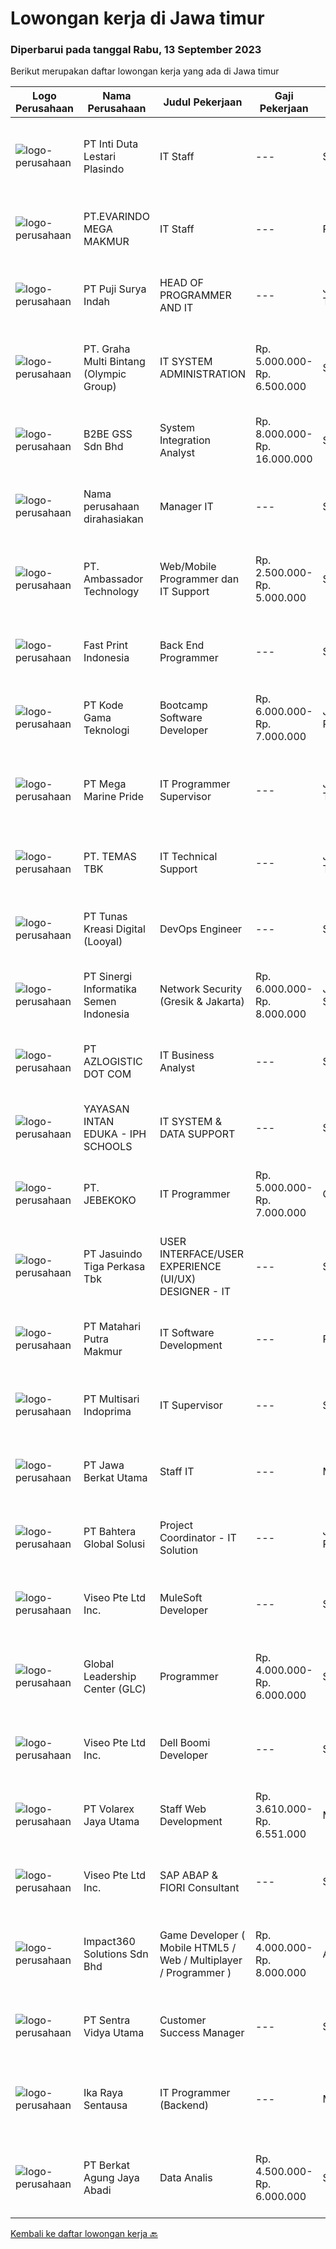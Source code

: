 
  # Lowongan kerja di Jawa timur

  ### Diperbarui pada tanggal Rabu, 13 September 2023

  Berikut merupakan daftar lowongan kerja yang ada di Jawa timur

  |Logo Perusahaan | Nama Perusahaan | Judul Pekerjaan | Gaji Pekerjaan | Lokasi | Deskripsi | Tanggal diunggah | Pranala |
  | -------------- | --------------- | --------------- | --------- | --------- | -------------- | ------- | ----------- |
  |![logo-perusahaan](https://image-service-cdn.seek.com.au/3aff367db47f849c87c8e47090ed2171666ec750/ee4dce1061f3f616224767ad58cb2fc751b8d2dc)|PT Inti Duta Lestari Plasindo|IT Staff|---|Surabaya|Mengembangkan dan troubleshooting coding software dan aplikasi sesuai dengan kebutuhan. Melakukan instalasi, pemeliharaan dan perbaikan software,...|Senin, 11 September 2023|https://www.jobstreet.co.id/id/job/it-staff-4465760?token=0~69edc7ed-615a-42bb-a97a-a11a22f8ea14&sectionRank=1&jobId=jobstreet-id-job-4465760|
|![logo-perusahaan](https://i.ibb.co/sqvTCh9/112815900-stock-vector-no-image-available-icon-flat-vector.webp)|PT.EVARINDO MEGA MAKMUR|IT Staff|---|Pasuruan|Kualifikasi : Pendidikan minimal S1 teknik informatika / teknik komputer / sistem informasi Berusia maksimal 35 tahun Memiliki pengalaman minimal 2...|Senin, 11 September 2023|https://www.jobstreet.co.id/id/job/it-staff-4466040?token=0~69edc7ed-615a-42bb-a97a-a11a22f8ea14&sectionRank=2&jobId=jobstreet-id-job-4466040|
|![logo-perusahaan](https://image-service-cdn.seek.com.au/fbaff0d62e6ae5e4d8d1783a78c6f6a9668fb255/ee4dce1061f3f616224767ad58cb2fc751b8d2dc)|PT Puji Surya Indah|HEAD OF PROGRAMMER AND IT|---|Jawa Timur|Deskripsi Pekerjaan Melakukan serta Bertanggung jawab atas pengembangan dan peningkatan sistem IT terutama PROGRAM / SOFTWARE Melakukan analisis...|Senin, 11 September 2023|https://www.jobstreet.co.id/id/job/head-of-programmer-and-it-4464961?token=0~69edc7ed-615a-42bb-a97a-a11a22f8ea14&sectionRank=3&jobId=jobstreet-id-job-4464961|
|![logo-perusahaan](https://image-service-cdn.seek.com.au/3ac46741f1617158eaa473b77b3b698a0c118f26/ee4dce1061f3f616224767ad58cb2fc751b8d2dc)|PT. Graha Multi Bintang (Olympic Group)|IT SYSTEM ADMINISTRATION|Rp. 5.000.000-Rp. 6.500.000|Surabaya|Memelihara dan mendesain cluster server untuk kebutuhan perusahaan Memelihara database dilingkungan perusahaan Menginstall dan memaintain server yang...|Senin, 11 September 2023|https://www.jobstreet.co.id/id/job/it-system-administration-4465930?token=0~69edc7ed-615a-42bb-a97a-a11a22f8ea14&sectionRank=4&jobId=jobstreet-id-job-4465930|
|![logo-perusahaan](https://image-service-cdn.seek.com.au/432941d715a3d85f58ae900c49c2f7c926628420/ee4dce1061f3f616224767ad58cb2fc751b8d2dc)|B2BE GSS Sdn Bhd|System Integration Analyst|Rp. 8.000.000-Rp. 16.000.000|Surabaya|We are looking for an individual who has the enthusiasm and passion to implement and integrate business systems according to the client’s needs.As a...|Senin, 11 September 2023|https://www.jobstreet.co.id/id/job/system-integration-analyst-5520759/origin/my?token=0~69edc7ed-615a-42bb-a97a-a11a22f8ea14&sectionRank=5&jobId=jobstreet-my-job-5520759|
|![logo-perusahaan](https://i.ibb.co/sqvTCh9/112815900-stock-vector-no-image-available-icon-flat-vector.webp)|Nama perusahaan dirahasiakan|Manager IT|---|Surabaya|Kualifikasi : Usia maksimal 40 tahun Pendidikan minimal S1 Memiliki pengalaman minimal 2 tahun sebagai IT Manager Memiliki pengalaman mengelola...|Senin, 11 September 2023|https://www.jobstreet.co.id/id/job/manager-it-4465385?token=0~69edc7ed-615a-42bb-a97a-a11a22f8ea14&sectionRank=6&jobId=jobstreet-id-job-4465385|
|![logo-perusahaan](https://image-service-cdn.seek.com.au/32d079a4810b8b22a561e924e8c53f753543371a/ee4dce1061f3f616224767ad58cb2fc751b8d2dc)|PT. Ambassador Technology|Web/Mobile Programmer dan IT Support|Rp. 2.500.000-Rp. 5.000.000|Surabaya|Menguasai PHP (Native preferred) MySQL/Postgre/Cassandra Linux Jquery Web design CCTV Perbaikan Komputer (Windows dan Linux) Jaringan kabel LAN dan...|Senin, 11 September 2023|https://www.jobstreet.co.id/id/job/web-mobile-programmer-dan-it-support-4465089?token=0~69edc7ed-615a-42bb-a97a-a11a22f8ea14&sectionRank=7&jobId=jobstreet-id-job-4465089|
|![logo-perusahaan](https://image-service-cdn.seek.com.au/91cff5476ab37b7cb3aaa7b66eff5a446b376e1f/ee4dce1061f3f616224767ad58cb2fc751b8d2dc)|Fast Print Indonesia|Back End Programmer|---|Surabaya|KUALIFIKASI: Pendidikan minimal SMA / SMK. Fresh Graduate welcome. Menguasai bahasa Python, PHP, HTML, CSS, dan JSS. Menguasai Databse PostgreSQL,...|Selasa, 12 September 2023|https://www.jobstreet.co.id/id/job/back-end-programmer-4466382?token=0~69edc7ed-615a-42bb-a97a-a11a22f8ea14&sectionRank=8&jobId=jobstreet-id-job-4466382|
|![logo-perusahaan](https://image-service-cdn.seek.com.au/68252c42c4168a1c8c01d2e4780afabda7581fcc/ee4dce1061f3f616224767ad58cb2fc751b8d2dc)|PT Kode Gama Teknologi|Bootcamp Software Developer|Rp. 6.000.000-Rp. 7.000.000|Jakarta Raya|Selected candidates should meet the following requirements: Age maximum 27 years old Possess at least a Diploma/Bachelor's Degree in Computer...|Senin, 11 September 2023|https://www.jobstreet.co.id/id/job/bootcamp-software-developer-4465771?token=0~69edc7ed-615a-42bb-a97a-a11a22f8ea14&sectionRank=9&jobId=jobstreet-id-job-4465771|
|![logo-perusahaan](https://image-service-cdn.seek.com.au/c2d1b10e65f5a153629011d5886a8b3d0e1913fb/ee4dce1061f3f616224767ad58cb2fc751b8d2dc)|PT Mega Marine Pride|IT Programmer Supervisor|---|Jawa Timur|Deskripsi Pekerjaan : Melakukan analisa alur sistem di ERP yang sesuai dengan business proses perusahaan Melakukan pengelolaan atau perbaikan aplikasi...|Senin, 11 September 2023|https://www.jobstreet.co.id/id/job/it-programmer-supervisor-4465809?token=0~69edc7ed-615a-42bb-a97a-a11a22f8ea14&sectionRank=10&jobId=jobstreet-id-job-4465809|
|![logo-perusahaan](https://image-service-cdn.seek.com.au/f5582a69fb737dc28a1138c0a42ab43ebe33769a/ee4dce1061f3f616224767ad58cb2fc751b8d2dc)|PT. TEMAS TBK|IT Technical Support|---|Jawa Timur|Kualifikasi : Pendidikan minimal S1 Jurusan Komputer/ Informatika/ Telekomunikasi Memiliki pengalaman kerja minimal 1 tahun sebagai IT Infrastructure,...|Kamis, 07 September 2023|https://www.jobstreet.co.id/id/job/it-technical-support-4462022?token=0~69edc7ed-615a-42bb-a97a-a11a22f8ea14&sectionRank=11&jobId=jobstreet-id-job-4462022|
|![logo-perusahaan](https://image-service-cdn.seek.com.au/faa9e85cc62613b84b7bef73dd6bdb6d67e927be/ee4dce1061f3f616224767ad58cb2fc751b8d2dc)|PT Tunas Kreasi Digital (Looyal)|DevOps Engineer|---|Surabaya|Qualification At least 4 years of experience Bachelor's degree in Informatics Engineering Understanding and experience in programming languages such...|Selasa, 12 September 2023|https://www.jobstreet.co.id/id/job/devops-engineer-4467621?token=0~69edc7ed-615a-42bb-a97a-a11a22f8ea14&sectionRank=12&jobId=jobstreet-id-job-4467621|
|![logo-perusahaan](https://image-service-cdn.seek.com.au/097d1e65df1f94988e24f088d62d2d56564bdd35/ee4dce1061f3f616224767ad58cb2fc751b8d2dc)|PT Sinergi Informatika Semen Indonesia|Network Security (Gresik & Jakarta)|Rp. 6.000.000-Rp. 8.000.000|Jakarta Selatan|PT Sinergi Informatika Semen Indonesia (SISI) looking for "Network Security (Gresik)", with requirements and responsibilities as below :Qualifications...|Senin, 11 September 2023|https://www.jobstreet.co.id/id/job/network-security-gresik-jakarta-4465625?token=0~69edc7ed-615a-42bb-a97a-a11a22f8ea14&sectionRank=13&jobId=jobstreet-id-job-4465625|
|![logo-perusahaan](https://image-service-cdn.seek.com.au/28bed750f058de2045a9209dd4fc19da0096cd8c/ee4dce1061f3f616224767ad58cb2fc751b8d2dc)|PT AZLOGISTIC DOT COM|IT Business Analyst|---|Surabaya|Job Descriptions: Analyse and evaluate the company's business processes and identify areas that need to be developed Collect, validate, and document...|Sabtu, 09 September 2023|https://www.jobstreet.co.id/id/job/it-business-analyst-4464368?token=0~69edc7ed-615a-42bb-a97a-a11a22f8ea14&sectionRank=14&jobId=jobstreet-id-job-4464368|
|![logo-perusahaan](https://i.ibb.co/sqvTCh9/112815900-stock-vector-no-image-available-icon-flat-vector.webp)|YAYASAN INTAN EDUKA - IPH SCHOOLS|IT SYSTEM & DATA SUPPORT|---|Surabaya|Qualification: Computer and Technology Literate is a must Have minimum 1 years experience in the same field Great leadership skills, Pleasing...|Kamis, 07 September 2023|https://www.jobstreet.co.id/id/job/it-system-data-support-4462245?token=0~69edc7ed-615a-42bb-a97a-a11a22f8ea14&sectionRank=15&jobId=jobstreet-id-job-4462245|
|![logo-perusahaan](https://image-service-cdn.seek.com.au/a35185b68c1ad50f4139f8d3293d8ad0365da490/ee4dce1061f3f616224767ad58cb2fc751b8d2dc)|PT. JEBEKOKO|IT Programmer|Rp. 5.000.000-Rp. 7.000.000|Gresik|General Requirements : Good in Troubleshooting &amp; Problem-Solving skills. Excellent Observation, Creative &amp; Communication Skills. Ability to...|Jumat, 08 September 2023|https://www.jobstreet.co.id/id/job/it-programmer-4463592?token=0~69edc7ed-615a-42bb-a97a-a11a22f8ea14&sectionRank=16&jobId=jobstreet-id-job-4463592|
|![logo-perusahaan](https://image-service-cdn.seek.com.au/f9cd043f1011fee386470591649d3e30b502df59/ee4dce1061f3f616224767ad58cb2fc751b8d2dc)|PT Jasuindo Tiga Perkasa Tbk|USER INTERFACE/USER EXPERIENCE (UI/UX) DESIGNER - IT|---|Sidoarjo|KUALIFIKASI : Pendidikan minimal S1 Ilmu Komputer/Informatika/Manajemen Informatika/Teknologi Informasi/Teknik Elektro. Pengalaman minimal 2 tahun...|Jumat, 08 September 2023|https://www.jobstreet.co.id/id/job/user-interface-user-experience-ui-ux-designer-it-4463838?token=0~69edc7ed-615a-42bb-a97a-a11a22f8ea14&sectionRank=17&jobId=jobstreet-id-job-4463838|
|![logo-perusahaan](https://image-service-cdn.seek.com.au/b5ec16873e14a23c56f160ea441f5293179adac8/ee4dce1061f3f616224767ad58cb2fc751b8d2dc)|PT Matahari Putra Makmur|IT Software Development|---|Pasuruan|Kualifikasi: Minimal D3/S1 Teknik Informatika/Komputer Usia Maksimal 35 tahun Fulstack Web Development (PHP, Javascript, CSS) Menguasai Framework...|Jumat, 08 September 2023|https://www.jobstreet.co.id/id/job/it-software-development-4464077?token=0~69edc7ed-615a-42bb-a97a-a11a22f8ea14&sectionRank=18&jobId=jobstreet-id-job-4464077|
|![logo-perusahaan](https://image-service-cdn.seek.com.au/e7d918eaa84022b8a067cae64d75d95a007351d7/ee4dce1061f3f616224767ad58cb2fc751b8d2dc)|PT Multisari Indoprima|IT Supervisor|---|Surabaya|Responsibilities: Create and develop website / apllication. Design attractive visual application. Create, maintain, testing, and develop website /...|Kamis, 07 September 2023|https://www.jobstreet.co.id/id/job/it-supervisor-4462193?token=0~69edc7ed-615a-42bb-a97a-a11a22f8ea14&sectionRank=19&jobId=jobstreet-id-job-4462193|
|![logo-perusahaan](https://image-service-cdn.seek.com.au/ffc116b47569f29593c6c7ea170cd8fb55acab93/ee4dce1061f3f616224767ad58cb2fc751b8d2dc)|PT Jawa Berkat Utama|Staff IT|---|Malang|Kualifikasi: Lk2 Pendidikan Minimal D3/S1 Teknik Informatika/Sistem Informatika/Management Informatika Usia Maksimal 35 Th Minimal 3 Tahun dibidang IT...|Rabu, 06 September 2023|https://www.jobstreet.co.id/id/job/staff-it-4461205?token=0~69edc7ed-615a-42bb-a97a-a11a22f8ea14&sectionRank=20&jobId=jobstreet-id-job-4461205|
|![logo-perusahaan](https://image-service-cdn.seek.com.au/c060e9ee33ebae3c5a21d4f52f552f7728395f9a/ee4dce1061f3f616224767ad58cb2fc751b8d2dc)|PT Bahtera Global Solusi|Project Coordinator - IT Solution|---|Jakarta Raya|Responsibilities : Make long term and short term work plans Set achievement targets and monitor work schedules Delegate tasks/projects to team members...|Kamis, 07 September 2023|https://www.jobstreet.co.id/id/job/project-coordinator-it-solution-4462497?token=0~69edc7ed-615a-42bb-a97a-a11a22f8ea14&sectionRank=21&jobId=jobstreet-id-job-4462497|
|![logo-perusahaan](https://image-service-cdn.seek.com.au/4568170345a6d08c69869ab5e67939425def3d37/ee4dce1061f3f616224767ad58cb2fc751b8d2dc)|Viseo Pte Ltd Inc.|MuleSoft Developer|---|Surabaya|Responsibilities:• Able to provide good understanding of architecture design of the project and be part of the development team to execute it...|Senin, 11 September 2023|https://www.jobstreet.co.id/id/job/mulesoft-developer-11024929/origin/sg?token=0~69edc7ed-615a-42bb-a97a-a11a22f8ea14&sectionRank=22&jobId=jobstreet-sg-job-11024929|
|![logo-perusahaan](https://image-service-cdn.seek.com.au/69a7f2a25ae8b3f493504cdf8902d1f8af6ce2cc/ee4dce1061f3f616224767ad58cb2fc751b8d2dc)|Global Leadership Center (GLC)|Programmer|Rp. 4.000.000-Rp. 6.000.000|Surabaya|BEST MACHINE TO HELP HUMANSalah satu perusahaan klien kami yang memimpin dalam menciptakan solusi otomatisasi industri yang inovatif. Berkomitmen...|Jumat, 08 September 2023|https://www.jobstreet.co.id/id/job/programmer-4463819?token=0~69edc7ed-615a-42bb-a97a-a11a22f8ea14&sectionRank=23&jobId=jobstreet-id-job-4463819|
|![logo-perusahaan](https://image-service-cdn.seek.com.au/4568170345a6d08c69869ab5e67939425def3d37/ee4dce1061f3f616224767ad58cb2fc751b8d2dc)|Viseo Pte Ltd Inc.|Dell Boomi Developer|---|Surabaya|Role DescriptionWe are looking for a Senior Dell Boomi Developer with experience integrating cloud and on-premise systems using iPaaS technology. With...|Senin, 11 September 2023|https://www.jobstreet.co.id/id/job/dell-boomi-developer-11024915/origin/sg?token=0~69edc7ed-615a-42bb-a97a-a11a22f8ea14&sectionRank=24&jobId=jobstreet-sg-job-11024915|
|![logo-perusahaan](https://image-service-cdn.seek.com.au/d2bb38936974629d777b018a5561810c0b290b07/ee4dce1061f3f616224767ad58cb2fc751b8d2dc)|PT Volarex Jaya Utama|Staff Web Development|Rp. 3.610.000-Rp. 6.551.000|Malang|Ketentuan : Usia 21-30 tahun Pendidikan minimal SMA Sederajat Memiliki pengalaman bekerja minimal 2 tahun Memiliki Notebook / Laptop Menguasai Bahasa...|Jumat, 08 September 2023|https://www.jobstreet.co.id/id/job/staff-web-development-4463578?token=0~69edc7ed-615a-42bb-a97a-a11a22f8ea14&sectionRank=25&jobId=jobstreet-id-job-4463578|
|![logo-perusahaan](https://image-service-cdn.seek.com.au/4568170345a6d08c69869ab5e67939425def3d37/ee4dce1061f3f616224767ad58cb2fc751b8d2dc)|Viseo Pte Ltd Inc.|SAP ABAP & FIORI Consultant|---|Surabaya|SAP ABAP &amp; FIORI ConsultantResponsibilities:•Deliver the solution on timely manner•Transfer the functional specification to Technical...|Senin, 11 September 2023|https://www.jobstreet.co.id/id/job/sap-abap-fiori-consultant-11025002/origin/sg?token=0~69edc7ed-615a-42bb-a97a-a11a22f8ea14&sectionRank=26&jobId=jobstreet-sg-job-11025002|
|![logo-perusahaan](https://image-service-cdn.seek.com.au/cedff589ebe9d852a33989a35efb7fc721ea237a/ee4dce1061f3f616224767ad58cb2fc751b8d2dc)|Impact360 Solutions Sdn Bhd|Game Developer ( Mobile HTML5 / Web / Multiplayer / Programmer )|Rp. 4.000.000-Rp. 8.000.000|Aceh|We are hiring remote HTML5 game developers from all parts of Indonesia. If you have real experience building HTML5 games or applications, you're...|Selasa, 12 September 2023|https://www.jobstreet.co.id/id/job/game-developer-mobile-html5-web-multiplayer-programmer-5522263/origin/my?token=0~69edc7ed-615a-42bb-a97a-a11a22f8ea14&sectionRank=27&jobId=jobstreet-my-job-5522263|
|![logo-perusahaan](https://image-service-cdn.seek.com.au/89a4b4d8e6af0c01c230c2b1f638fbea996731cb/ee4dce1061f3f616224767ad58cb2fc751b8d2dc)|PT Sentra Vidya Utama|Customer Success Manager|---|Surabaya|Responsibilites: Build and maintain strong relationships with customers, ensuring they maximize the value of our products/services. Understand...|Jumat, 08 September 2023|https://www.jobstreet.co.id/id/job/customer-success-manager-4463972?token=0~69edc7ed-615a-42bb-a97a-a11a22f8ea14&sectionRank=28&jobId=jobstreet-id-job-4463972|
|![logo-perusahaan](https://image-service-cdn.seek.com.au/679a6cf6a3a7b6bca3387b5c59870b9616d9b81a/ee4dce1061f3f616224767ad58cb2fc751b8d2dc)|Ika Raya Sentausa|IT Programmer (Backend)|---|Malang|DESKRIPSI PEKERJAAN: Membuat design dan alur program sesuai permintaan dan kebutuhan user Mengimplementasikan sistem manual menjadi aplikasi / program...|Kamis, 07 September 2023|https://www.jobstreet.co.id/id/job/it-programmer-backend-4461701?token=0~69edc7ed-615a-42bb-a97a-a11a22f8ea14&sectionRank=29&jobId=jobstreet-id-job-4461701|
|![logo-perusahaan](https://i.ibb.co/sqvTCh9/112815900-stock-vector-no-image-available-icon-flat-vector.webp)|PT Berkat Agung Jaya Abadi|Data Analis|Rp. 4.500.000-Rp. 6.000.000|Surabaya|KUALIFIKASI : DIUTAMAKAN LULUSAN S1 MATEMATIKA, STATISTIK MENGUASAI RUMUS2- DI EXCEL UNTUK PENGOLAHAN DATA (PIVOT TABLE,VLOOKUP,IF,SUM IF DLL)...|Rabu, 06 September 2023|https://www.jobstreet.co.id/id/job/data-analis-4461125?token=0~69edc7ed-615a-42bb-a97a-a11a22f8ea14&sectionRank=30&jobId=jobstreet-id-job-4461125|


  [Kembali ke daftar lowongan kerja 🔙](../README.md#daftar-lowongan-kerja)
  